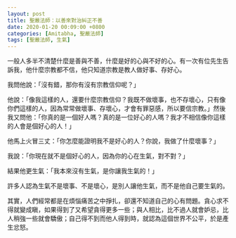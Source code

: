 ```yaml
---
layout: post
title: 聖嚴法師：以善來對治糾正不善
date: 2020-01-20 00:09:00 +0800
categories: [Amitabha, 聖嚴法師]
tags: [聖嚴法師, 生氣]
---
```


一般人多半不清楚什麼是善與不善，什麼是好的心與不好的心。有一次有位先生告訴我，他什麼宗教都不信，他只知道宗教是教人做好事、存好心。

我問他說：「沒有錯，那你有沒有宗教信仰呢？」

他說：「像我這樣的人，還要什麼宗教信仰？我既不做壞事，也不存壞心，只有像你們這樣的人，因為常常做壞事、存壞心，才會有罪惡感，所以要信宗教。」然後我又問他：「你真的是一個好人嗎？真的是一位好心的人嗎？我才不相信像你這樣的人會是個好心的人！」

他馬上火冒三丈：「你怎麼能證明我不是好心的人？你說，我做了什麼壞事？」

我說：「你現在就不是個好心的人，因為你的心在生氣，對不對？」

結果他更生氣：「我本來沒有生氣，是你讓我生氣的！」

許多人認為生氣不是壞事、不是壞心，是別人讓他生氣，而不是他自己要生氣的。

其實，人們經常都是在煩惱痛苦之中掙扎，卻還不知道自己的心有問題。貪心求不得就變成瞋，如果得到了又希望貪得更多一些；與人相比，比不過人就會妒忌，比人稍強一些就會驕傲；自己得不到而他人得到時，就認為這個世界不公平，於是產生忿怒。